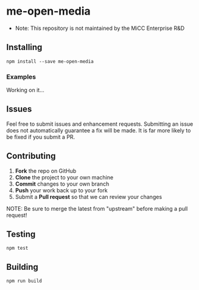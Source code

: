 me-open-media
=================

* Note: This repository is not maintained by the MiCC Enterprise R&D

## Installing

    npm install --save me-open-media

### Examples

Working on it...

## Issues

Feel free to submit issues and enhancement requests. Submitting an issue does not automatically guarantee a fix will be made. It is far more likely to be fixed if you submit a PR. 

## Contributing

1. **Fork** the repo on GitHub
2. **Clone** the project to your own machine
3. **Commit** changes to your own branch
4. **Push** your work back up to your fork
5. Submit a **Pull request** so that we can review your changes

NOTE: Be sure to merge the latest from "upstream" before making a pull request!

## Testing

    npm test


## Building

    npm run build
